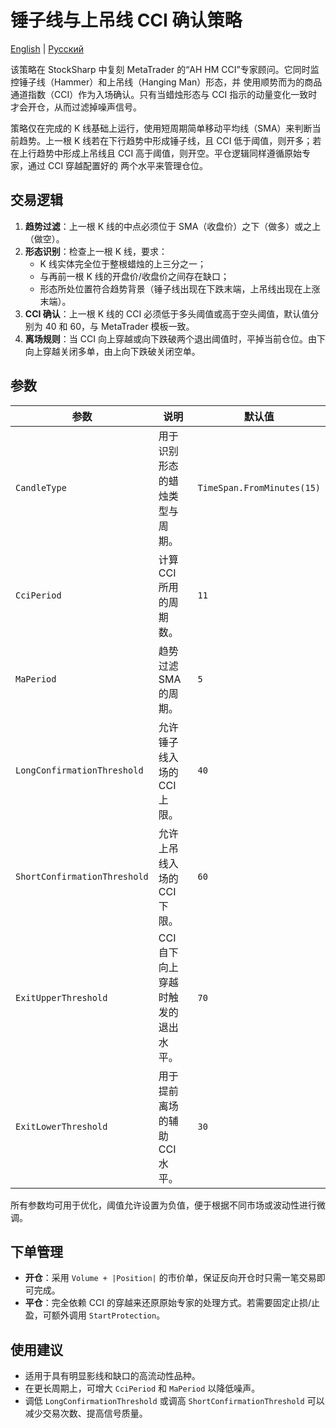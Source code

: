 # 锤子线与上吊线 CCI 确认策略
[English](README.md) | [Русский](README_ru.md)

该策略在 StockSharp 中复刻 MetaTrader 的“AH HM CCI”专家顾问。它同时监控锤子线（Hammer）和上吊线（Hanging Man）形态，并
使用顺势而为的商品通道指数（CCI）作为入场确认。只有当蜡烛形态与 CCI 指示的动量变化一致时才会开仓，从而过滤掉噪声信号。

策略仅在完成的 K 线基础上运行，使用短周期简单移动平均线（SMA）来判断当前趋势。上一根 K 线若在下行趋势中形成锤子线，且
CCI 低于阈值，则开多；若在上行趋势中形成上吊线且 CCI 高于阈值，则开空。平仓逻辑同样遵循原始专家，通过 CCI 穿越配置好的
两个水平来管理仓位。

## 交易逻辑

1. **趋势过滤**：上一根 K 线的中点必须位于 SMA（收盘价）之下（做多）或之上（做空）。
2. **形态识别**：检查上一根 K 线，要求：
   - K 线实体完全位于整根蜡烛的上三分之一；
   - 与再前一根 K 线的开盘价/收盘价之间存在缺口；
   - 形态所处位置符合趋势背景（锤子线出现在下跌末端，上吊线出现在上涨末端）。
3. **CCI 确认**：上一根 K 线的 CCI 必须低于多头阈值或高于空头阈值，默认值分别为 40 和 60，与 MetaTrader 模板一致。
4. **离场规则**：当 CCI 向上穿越或向下跌破两个退出阈值时，平掉当前仓位。由下向上穿越关闭多单，由上向下跌破关闭空单。

## 参数

| 参数 | 说明 | 默认值 |
| ---- | ---- | ------ |
| `CandleType` | 用于识别形态的蜡烛类型与周期。 | `TimeSpan.FromMinutes(15)` |
| `CciPeriod` | 计算 CCI 所用的周期数。 | `11` |
| `MaPeriod` | 趋势过滤 SMA 的周期。 | `5` |
| `LongConfirmationThreshold` | 允许锤子线入场的 CCI 上限。 | `40` |
| `ShortConfirmationThreshold` | 允许上吊线入场的 CCI 下限。 | `60` |
| `ExitUpperThreshold` | CCI 自下向上穿越时触发的退出水平。 | `70` |
| `ExitLowerThreshold` | 用于提前离场的辅助 CCI 水平。 | `30` |

所有参数均可用于优化，阈值允许设置为负值，便于根据不同市场或波动性进行微调。

## 下单管理

- **开仓**：采用 `Volume + |Position|` 的市价单，保证反向开仓时只需一笔交易即可完成。
- **平仓**：完全依赖 CCI 的穿越来还原原始专家的处理方式。若需要固定止损/止盈，可额外调用 `StartProtection`。

## 使用建议

- 适用于具有明显影线和缺口的高流动性品种。
- 在更长周期上，可增大 `CciPeriod` 和 `MaPeriod` 以降低噪声。
- 调低 `LongConfirmationThreshold` 或调高 `ShortConfirmationThreshold` 可以减少交易次数、提高信号质量。
